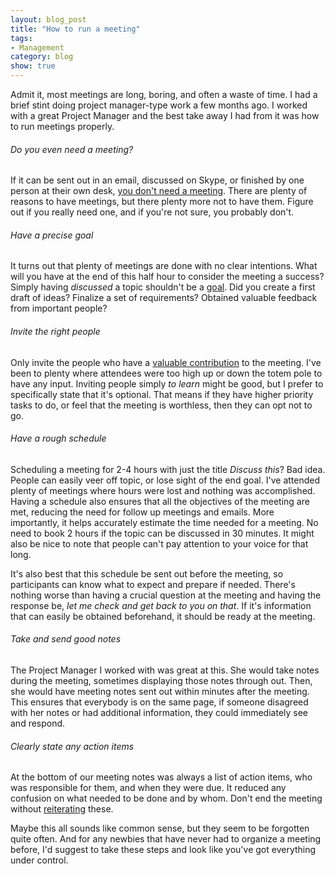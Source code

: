 ```yaml
---
layout: blog_post
title: "How to run a meeting"
tags: 
- Management
category: blog
show: true
---
```


Admit it, most meetings are long, boring, and often a waste of time. 
I had a brief stint doing project manager-type work a few months ago. 
I worked with a great Project Manager and the best take away I had from it was how to run meetings properly.

<h6>Do you even need a meeting?</h6>
<p>
If it can be sent out in an email, discussed on Skype, or finished by one person at their own desk, 
<a href="https://hbr.org/2016/04/if-you-cant-say-what-your-meeting-will-accomplish-you-shouldnt-have-it">you don't need a meeting</a>.
There are plenty of reasons to have meetings, 
but there plenty more not to have them. 
Figure out if you really need one, and if you're not sure, you probably don't. 
</p> 

<h6>Have a precise goal</h6>
<p>
It turns out that plenty of meetings are done with no clear intentions. 
What will you have at the end of this half hour to consider the meeting a success?
Simply having <i>discussed</i> a topic shouldn't be a 
<a href="http://teamings.com/blog/how-to-sharpen-your-meeting-objective/">goal</a>.
Did you create a first draft of ideas? 
Finalize a set of requirements? 
Obtained valuable feedback from important people? 
</p>

<h6>Invite the right people</h6>
<p>
Only invite the people who have a 
<a href="https://hbr.org/2015/03/how-to-know-if-there-are-too-many-people-in-your-meeting">valuable contribution</a> 
to the meeting. 
I've been to plenty where attendees were too high up or down the totem pole to have any input. 
Inviting people simply <i>to learn</i> might be good, 
but I prefer to specifically state that it's optional. 
That means if they have higher priority tasks to do, 
or feel that the meeting is worthless, 
then they can opt not to go. 
</p>

<h6>Have a rough schedule</h6>
<p>
Scheduling a meeting for 2-4 hours with just the title <i>Discuss this</i>? 
Bad idea. 
People can easily veer off topic, or lose sight of the end goal. 
I've attended plenty of meetings where hours were lost and nothing was accomplished. 
Having a schedule also ensures that all the objectives of the meeting are met, 
reducing the need for follow up meetings and emails. 
More importantly, it helps accurately estimate the time needed for a meeting. 
No need to book 2 hours if the topic can be discussed in 30 minutes. 
It might also be nice to note that people can't pay attention to your voice for that long.
</p>

<p>
It's also best that this schedule be sent out before the meeting, 
so participants can know what to expect and prepare if needed. 
There's nothing worse than having a crucial question at the meeting 
and having the response be, <i>let me check and get back to you on that</i>. 
If it's information that can easily be obtained beforehand, 
it should be ready at the meeting. 
</p>

<h6>Take and send good notes</h6>
<p>
The Project Manager I worked with was great at this. 
She would take notes during the meeting, 
sometimes displaying those notes through out. 
Then, she would have meeting notes sent out within minutes after the meeting. 
This ensures that everybody is on the same page, 
if someone disagreed with her notes or had additional information, 
they could immediately see and respond. 
</p>

<h6>Clearly state any action items</h6>
<p>
At the bottom of our meeting notes was always a list of action items, 
who was responsible for them, and when they were due. 
It reduced any confusion on what needed to be done and by whom. 
Don't end the meeting without 
<a href="https://hbr.org/2016/04/dont-end-a-meeting-without-doing-these-3-things">reiterating</a> 
these.  
</p>

<p>
Maybe this all sounds like common sense, but they seem to be forgotten quite often. 
And for any newbies that have never had to organize a meeting before, 
I'd suggest to take these steps and look like you've got everything under control. 
</p>


